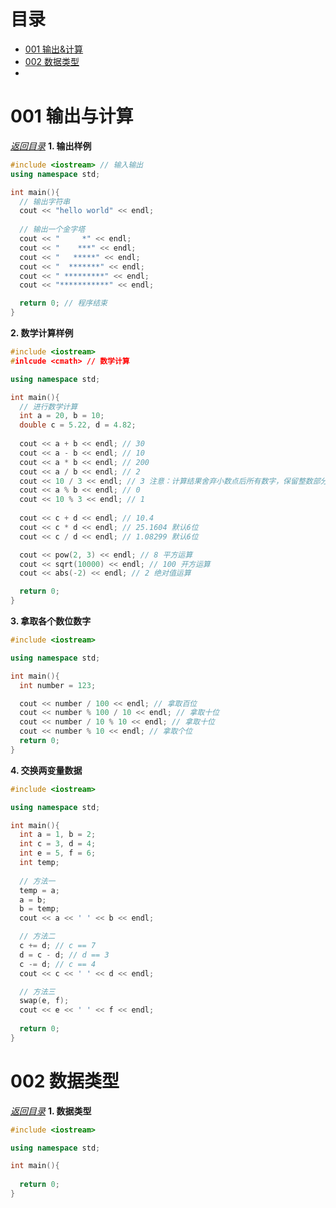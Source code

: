 # 目录
  - [001 输出&计算](https://github.com/SacredDreams/C-Notes/blob/main/README.md#001-输出与计算)
  - [002 数据类型](https://github.com/SacredDreams/C-Notes/blob/main/README.md#002-数据类型)
  - 


# 001 输出与计算
*[返回目录](https://github.com/SacredDreams/C-Notes/blob/main/README.md#目录)* 
**1. 输出样例**
```C++
#include <iostream> // 输入输出
using namespace std;

int main(){
  // 输出字符串
  cout << "hello world" << endl;
  
  // 输出一个金字塔
  cout << "     *" << endl;
  cout << "    ***" << endl;
  cout << "   *****" << endl;
  cout << "  *******" << endl;
  cout << " *********" << endl;
  cout << "***********" << endl;

  return 0; // 程序结束
}
```

**2. 数学计算样例**
```c++
#include <iostream>
#inlcude <cmath> // 数学计算

using namespace std;

int main(){
  // 进行数学计算
  int a = 20, b = 10;
  double c = 5.22, d = 4.82;
  
  cout << a + b << endl; // 30
  cout << a - b << endl; // 10
  cout << a * b << endl; // 200
  cout << a / b << endl; // 2
  cout << 10 / 3 << endl; // 3 注意：计算结果舍弃小数点后所有数字，保留整数部分
  cout << a % b << endl; // 0
  cout << 10 % 3 << endl; // 1
  
  cout << c + d << endl; // 10.4
  cout << c * d << endl; // 25.1604 默认6位
  cout << c / d << endl; // 1.08299 默认6位

  cout << pow(2, 3) << endl; // 8 平方运算
  cout << sqrt(10000) << endl; // 100 开方运算
  cout << abs(-2) << endl; // 2 绝对值运算

  return 0;
}
```

**3. 拿取各个数位数字**
```c++
#include <iostream>

using namespace std;

int main(){
  int number = 123;

  cout << number / 100 << endl; // 拿取百位
  cout << number % 100 / 10 << endl; // 拿取十位
  cout << number / 10 % 10 << endl; // 拿取十位
  cout << number % 10 << endl; // 拿取个位
  return 0;
}
```

**4. 交换两变量数据**
```c++
#include <iostream>

using namespace std;

int main(){
  int a = 1, b = 2;
  int c = 3, d = 4;
  int e = 5, f = 6;
  int temp;
  
  // 方法一
  temp = a;
  a = b;
  b = temp;
  cout << a << ' ' << b << endl;

  // 方法二
  c += d; // c == 7
  d = c - d; // d == 3
  c -= d; // c == 4
  cout << c << ' ' << d << endl;

  // 方法三
  swap(e, f);
  cout << e << ' ' << f << endl;
  
  return 0;
}
```
# 002 数据类型
*[返回目录](https://github.com/SacredDreams/C-Notes/blob/main/README.md#目录)* 
**1. 数据类型**
```c++
#include <iostream>

using namespace std;

int main(){
  
  return 0;
}
```
